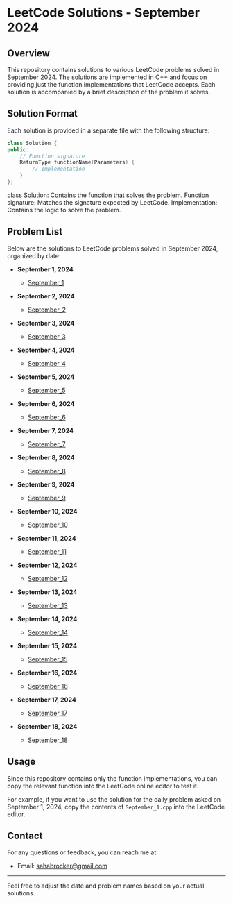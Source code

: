 # LeetCode Solutions - September 2024

## Overview

This repository contains solutions to various LeetCode problems solved in September 2024. The solutions are implemented in C++ and focus on providing just the function implementations that LeetCode accepts. Each solution is accompanied by a brief description of the problem it solves.

## Solution Format

Each solution is provided in a separate file with the following structure:

```cpp
class Solution {
public:
    // Function signature
    ReturnType functionName(Parameters) {
        // Implementation
    }
};
```

class Solution: Contains the function that solves the problem.
Function signature: Matches the signature expected by LeetCode.
Implementation: Contains the logic to solve the problem.

## Problem List

Below are the solutions to LeetCode problems solved in September 2024, organized by date:

- **September 1, 2024**
  - [September_1](September_1.cpp)

- **September 2, 2024**
  - [September_2](September_2.cpp)

- **September 3, 2024**
  - [September_3](September_3.cpp)

- **September 4, 2024**
  - [September_4](September_4.cpp)

- **September 5, 2024**
  - [September_5](September_5.cpp)

- **September 6, 2024**
  - [September_6](September_6.cpp)
    
- **September 7, 2024**
  - [September_7](September_7.cpp)

- **September 8, 2024**
  - [September_8](September_8.cpp)

- **September 9, 2024**
  - [September_9](September_9.cpp)

- **September 10, 2024**
  - [September_10](September_10.cpp)

- **September 11, 2024**
  - [September_11](September_11.cpp)

- **September 12, 2024**
  - [September_12](September_12.cpp)

- **September 13, 2024**
  - [September_13](September_13.cpp)

- **September 14, 2024**
  - [September_14](September_14.cpp)

- **September 15, 2024**
  - [September_15](September_15.cpp)

- **September 16, 2024**
  - [September_16](September_16.cpp)

- **September 17, 2024**
  - [September_17](September_17.cpp)

- **September 18, 2024**
  - [September_18](September_18.cpp)

## Usage

Since this repository contains only the function implementations, you can copy the relevant function into the LeetCode online editor to test it. 

For example, if you want to use the solution for the daily problem asked on September 1, 2024, copy the contents of `September_1.cpp` into the LeetCode editor.


## Contact

For any questions or feedback, you can reach me at:

- Email: sahabrocker@gmail.com

---

Feel free to adjust the date and problem names based on your actual solutions.

